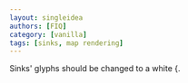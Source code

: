 ```yaml
---
layout: singleidea
authors: [FIQ]
category: [vanilla]
tags: [sinks, map rendering]
---
```

Sinks' glyphs should be changed to a white {.
